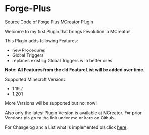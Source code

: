 # Forge-Plus
Source Code of Forge Plus MCreator Plugin

Welcome to my first Plugin that brings Revolution to MCreator!

This Plugin adds following Features:
- new Procedures
- Global Triggers 
- replaces existing Global Triggers with better ones
 

**Note: All Features from the old Feature List will be added over time.**

 

Supported Minecraft Versions:
- 1.19.2
- 1.20.1

More Versions will be supported but not now!

 

Also only the latest Plugin Version is available at MCreator. For prior Versions pls go to the link under me or here on Github.

 

For Changelog and a List what is implemented pls click [here](https://app.milanote.com/1SyQ6n1Dt9Bt2l?p=cL1bnSgyoUo).
